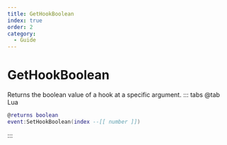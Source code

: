 ```yaml
---
title: GetHookBoolean
index: true
order: 2
category:
  - Guide
---
```


# GetHookBoolean
Returns the boolean value of a hook at a specific argument.
::: tabs
@tab Lua
```lua
@returns boolean
event:SetHookBoolean(index --[[ number ]])
```

:::